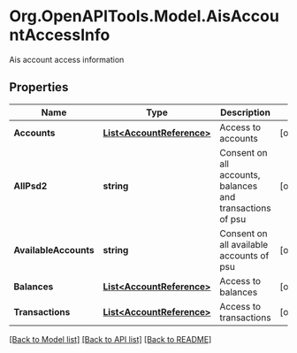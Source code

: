 # Org.OpenAPITools.Model.AisAccountAccessInfo
Ais account access information

## Properties

Name | Type | Description | Notes
------------ | ------------- | ------------- | -------------
**Accounts** | [**List&lt;AccountReference&gt;**](AccountReference.md) | Access to accounts | [optional] 
**AllPsd2** | **string** | Consent on all accounts, balances and transactions of psu | [optional] 
**AvailableAccounts** | **string** | Consent on all available accounts of psu | [optional] 
**Balances** | [**List&lt;AccountReference&gt;**](AccountReference.md) | Access to balances | [optional] 
**Transactions** | [**List&lt;AccountReference&gt;**](AccountReference.md) | Access to transactions | [optional] 

[[Back to Model list]](../README.md#documentation-for-models) [[Back to API list]](../README.md#documentation-for-api-endpoints) [[Back to README]](../README.md)

